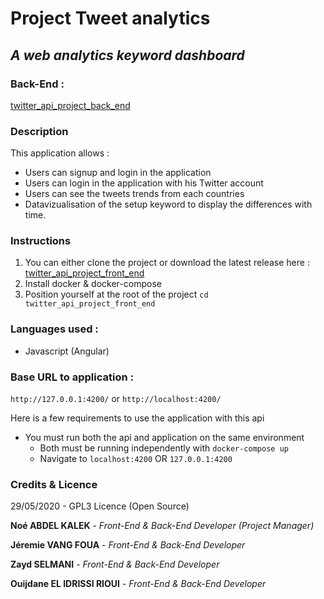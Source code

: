 #  Project Tweet analytics
## *A web analytics keyword dashboard*

### Back-End : 
[twitter_api_project_back_end](hhttps://github.com/noeklk/twitter_api_project_back_end)

### Description

This application allows :

- Users can signup and login in the application
- Users can login in the application with his Twitter account
- Users can see the tweets trends from each countries
- Datavizualisation of the setup keyword to display the differences with time.


### Instructions

1.  You can either clone the project or download the latest release here :  [twitter_api_project_front_end](https://github.com/noeklk/twitter_api_project_front_end.git)
2.  Install docker & docker-compose
3.  Position yourself at the root of the project  `cd twitter_api_project_front_end`

### Languages used :
* Javascript (Angular)

### Base URL to application : 
`http://127.0.0.1:4200/`
or
`http://localhost:4200/`


Here is a few requirements to use the application with this api

-   You must run both the api and application on the same environment
    -   Both must be running independently with  `docker-compose up`
    -   Navigate to  `localhost:4200`  OR  `127.0.0.1:4200`


### Credits & Licence
29/05/2020 - GPL3 Licence (Open Source)


**Noé ABDEL KALEK**  - *Front-End & Back-End Developer (Project Manager)*


**Jéremie VANG FOUA**  - *Front-End & Back-End Developer*


**Zayd SELMANI**  - *Front-End & Back-End Developer*  


**Ouijdane EL IDRISSI RIOUI** - *Front-End & Back-End Developer*


